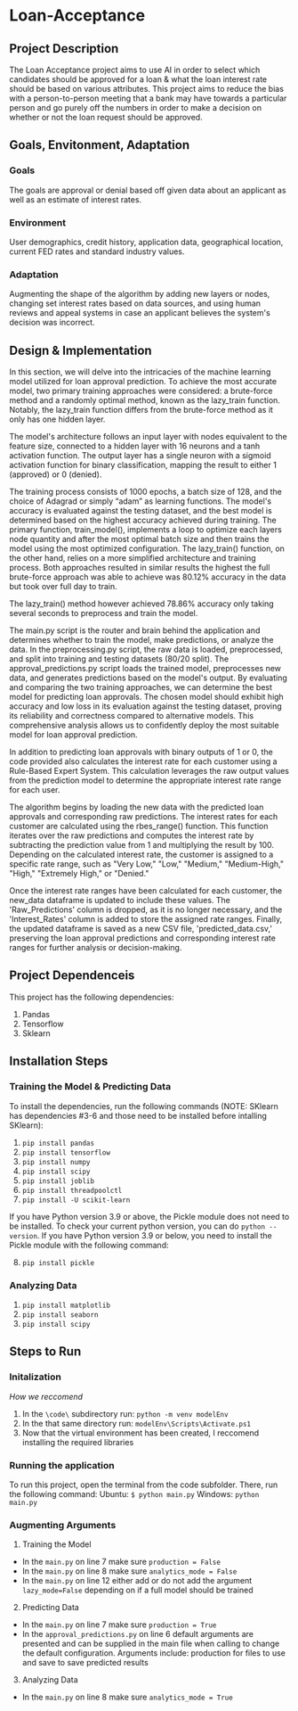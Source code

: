 # Loan-Acceptance

## Project Description 
The Loan Acceptance project aims to use AI in order to select which candidates should be approved for a loan & what the loan interest rate should be based on various attributes. This project aims to reduce the bias with a person-to-person meeting that a bank may have towards a particular person and go purely off the numbers in order to make a decision on whether or not the loan request should be approved. 

## Goals, Envitonment, Adaptation
### Goals
The goals are approval or denial based off given data about an applicant as well as an estimate of interest rates.

### Environment
User demographics, credit history, application data, geographical location, current FED rates and standard industry values. 

### Adaptation
Augmenting the shape of the algorithm by adding new layers or nodes, changing set interest rates based on data sources, and using human reviews and appeal systems in case an applicant believes the system's decision was incorrect. 

## Design & Implementation
In this section, we will delve into the intricacies of the machine learning model utilized for loan approval prediction. To achieve the most accurate model, two primary training approaches were considered: a brute-force method and a randomly optimal method, known as the lazy_train function. Notably, the lazy_train function differs from the brute-force method as it only has one hidden layer.  

The model's architecture follows an input layer with nodes equivalent to the feature size, connected to a hidden layer with 16 neurons and a tanh activation function. The output layer has a single neuron with a sigmoid activation function for binary classification, mapping the result to either 1 (approved) or 0 (denied).  

The training process consists of 1000 epochs, a batch size of 128, and the choice of Adagrad or simply “adam” as learning functions. The model's accuracy is evaluated against the testing dataset, and the best model is determined based on the highest accuracy achieved during training. The primary function, train_model(), implements a loop to optimize each layers node quantity and after the most optimal batch size and then trains the model using the most optimized configuration. The lazy_train() function, on the other hand, relies on a more simplified architecture and training process. Both approaches resulted in similar results the highest the full brute-force approach was able to achieve was 80.12% accuracy in the data but took over full day to train. 

 The lazy_train() method however achieved 78.86% accuracy only taking several seconds to preprocess and train the model.  

The main.py script is the router and brain behind the application and determines whether to train the model, make predictions, or analyze the data. In the preprocessing.py script, the raw data is loaded, preprocessed, and split into training and testing datasets (80/20 split). The approval_predictions.py script loads the trained model, preprocesses new data, and generates predictions based on the model's output. By evaluating and comparing the two training approaches, we can determine the best model for predicting loan approvals. The chosen model should exhibit high accuracy and low loss in its evaluation against the testing dataset, proving its reliability and correctness compared to alternative models. This comprehensive analysis allows us to confidently deploy the most suitable model for loan approval prediction. 

In addition to predicting loan approvals with binary outputs of 1 or 0, the code provided also calculates the interest rate for each customer using a Rule-Based Expert System. This calculation leverages the raw output values from the prediction model to determine the appropriate interest rate range for each user.  

The algorithm begins by loading the new data with the predicted loan approvals and corresponding raw predictions. The interest rates for each customer are calculated using the rbes_range() function. This function iterates over the raw predictions and computes the interest rate by subtracting the prediction value from 1 and multiplying the result by 100. Depending on the calculated interest rate, the customer is assigned to a specific rate range, such as "Very Low," "Low," "Medium," "Medium-High," "High," "Extremely High," or "Denied."  

Once the interest rate ranges have been calculated for each customer, the new_data dataframe is updated to include these values. The 'Raw_Predictions' column is dropped, as it is no longer necessary, and the 'Interest_Rates' column is added to store the assigned rate ranges. Finally, the updated dataframe is saved as a new CSV file, 'predicted_data.csv,' preserving the loan approval predictions and corresponding interest rate ranges for further analysis or decision-making.  

## Project Dependenceis 
This project has the following dependencies: 
1. Pandas
2. Tensorflow
3. Sklearn

## Installation Steps

### Training the Model & Predicting Data ###
To install the dependencies, run the following commands (NOTE: SKlearn has dependencies #3-6 and those need to be installed before intalling SKlearn): 
1. ``pip install pandas``
2. ``pip install tensorflow`` 
3. ``pip install numpy``
4. ``pip install scipy``
5. ``pip install joblib``
6. ``pip install threadpoolctl``
7. ``pip install -U scikit-learn``

If you have Python version 3.9 or above, the Pickle module does not need to be installed. To check your current python version, you can do ``python --version``. If you have Python version 3.9 or below, you need to install the Pickle module with the following command: 

8. ``pip install pickle``

### Analyzing Data ### 
1. ``pip install matplotlib``
2. ``pip install seaborn`` 
3. ``pip install scipy``

## Steps to Run 

### Initalization ###

*How we reccomend*
1. In the ``\code\`` subdirectory run: ``python -m venv modelEnv``
2. In the that same directory run: ``modelEnv\Scripts\Activate.ps1``
3. Now that the virtual environment has been created, I reccomend installing the required libraries

### Running the application ###
To run this project, open the terminal from the code subfolder. There, run the following command: 
Ubuntu: ``$ python main.py``
Windows: ``python main.py``

### Augmenting Arguments ###

1. Training the Model
  * In the ``main.py`` on line 7 make sure ``production = False``
  * In the ``main.py`` on line 8 make sure ``analytics_mode = False``
  * In the ``main.py`` on line 12 either add or do not add the argument ``lazy_mode=False`` depending on if a full model should be trained
2. Predicting Data
  * In the ``main.py`` on line 7 make sure ``production = True``
  * In the ``approval_predictions.py`` on line 6 default arguments are presented and can be supplied in the main file when calling to change the default configuration. Arguments include: production for files to use and save to save predicted results
3. Analyzing Data
  * In the ``main.py`` on line 8 make sure ``analytics_mode = True``

